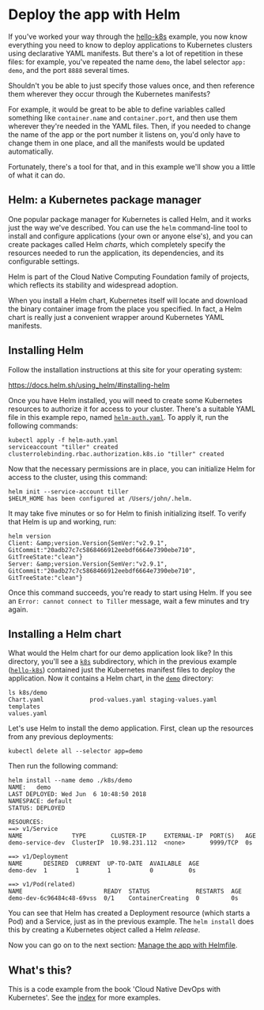 # Deploy the app with Helm

If you've worked your way through the [hello-k8s](/hello-k8s) example, you now know everything you need to know to deploy applications to Kubernetes clusters using declarative YAML manifests. But there's a lot of repetition in these files: for example, you've repeated the name `demo`, the label selector `app: demo`, and the port `8888` several times.

Shouldn't you be able to just specify those values once, and then reference them wherever they occur through the Kubernetes manifests?

For example, it would be great to be able to define variables called something like `container.name` and `container.port`, and then use them wherever they're needed in the YAML files. Then, if you needed to change the name of the app or the port number it listens on, you'd only have to change them in one place, and all the manifests would be updated automatically.

Fortunately, there's a tool for that, and in this example we'll show you a little of what it can do.

## Helm: a Kubernetes package manager

One popular package manager for Kubernetes is called Helm, and it works just the way we've described. You can use the `helm` command-line tool to install and configure applications (your own or anyone else's), and you can create packages called Helm _charts_, which completely specify the resources needed to run the application, its dependencies, and its configurable settings.

Helm is part of the Cloud Native Computing Foundation family of projects, which reflects its stability and widespread adoption.

When you install a Helm chart, Kubernetes itself will locate and download the binary container image from the place you specified. In fact, a Helm chart is really just a convenient wrapper around Kubernetes YAML manifests.

## Installing Helm

Follow the installation instructions at this site for your operating system:

https://docs.helm.sh/using_helm/#installing-helm

Once you have Helm installed, you will need to create some Kubernetes resources to authorize it for access to your cluster. There's a suitable YAML file in this example repo, named [`helm-auth.yaml`](helm-auth.yaml). To apply it, run the following commands:

```
kubectl apply -f helm-auth.yaml
serviceaccount "tiller" created
clusterrolebinding.rbac.authorization.k8s.io "tiller" created
```

Now that the necessary permissions are in place, you can initialize Helm for access to the cluster, using this command:

```
helm init --service-account tiller
$HELM_HOME has been configured at /Users/john/.helm.
```

It may take five minutes or so for Helm to finish initializing itself. To verify that Helm is up and working, run:

```
helm version
Client: &amp;version.Version{SemVer:"v2.9.1",
GitCommit:"20adb27c7c5868466912eebdf6664e7390ebe710", GitTreeState:"clean"}
Server: &amp;version.Version{SemVer:"v2.9.1",
GitCommit:"20adb27c7c5868466912eebdf6664e7390ebe710", GitTreeState:"clean"}
```

Once this command succeeds, you're ready to start using Helm. If you see an `Error: cannot connect to Tiller` message, wait a few minutes and try again.

## Installing a Helm chart

What would the Helm chart for our demo application look like? In this directory, you'll see a [`k8s`](k8s) subdirectory, which in the previous example ([`hello-k8s`](/hello-k8s)) contained just the Kubernetes manifest files to deploy the application. Now it contains a Helm chart, in the [`demo`](k8s/demo) directory:

```
ls k8s/demo
Chart.yaml             prod-values.yaml staging-values.yaml    templates
values.yaml
```

Let's use Helm to install the demo application. First, clean up the resources from any previous deployments:

```
kubectl delete all --selector app=demo
```

Then run the following command:

```
helm install --name demo ./k8s/demo
NAME:   demo
LAST DEPLOYED: Wed Jun  6 10:48:50 2018
NAMESPACE: default
STATUS: DEPLOYED

RESOURCES:
==> v1/Service
NAME              TYPE       CLUSTER-IP     EXTERNAL-IP  PORT(S)   AGE
demo-service-dev  ClusterIP  10.98.231.112  <none>       9999/TCP  0s

==> v1/Deployment
NAME      DESIRED  CURRENT  UP-TO-DATE  AVAILABLE  AGE
demo-dev  1        1        1           0          0s

==> v1/Pod(related)
NAME                       READY  STATUS             RESTARTS  AGE
demo-dev-6c96484c48-69vss  0/1    ContainerCreating  0         0s
```

You can see that Helm has created a Deployment resource (which starts a Pod) and a Service, just as in the previous example. The `helm install` does this by creating a Kubernetes object called a Helm _release_.

Now you can go on to the next section: [Manage the app with Helmfile](/hello-helmfile).


## What's this?

This is a code example from the book 'Cloud Native DevOps with Kubernetes'. See the [index](/README.md) for more examples.
